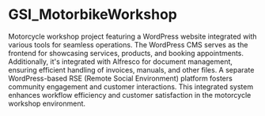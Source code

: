 # GSI_MotorbikeWorkshop

Motorcycle workshop project featuring a WordPress website integrated with various tools for seamless operations. The WordPress CMS serves as the frontend for showcasing services, products, and booking appointments. 
Additionally, it's integrated with Alfresco for document management, ensuring efficient handling of invoices, manuals, and other files. 
A separate WordPress-based RSE (Remote Social Environment) platform fosters community engagement and customer interactions. This integrated system enhances workflow efficiency and customer satisfaction in the motorcycle workshop environment.
